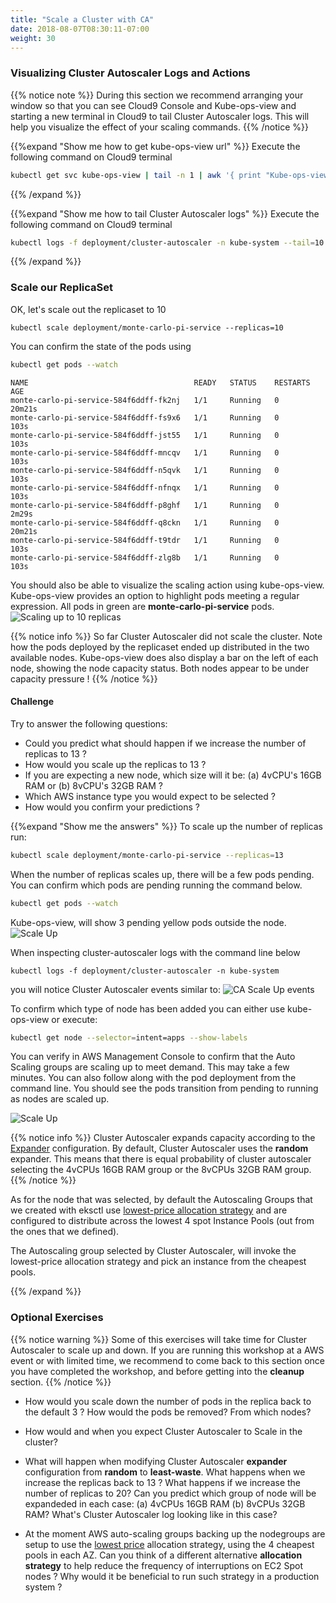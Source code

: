 ```yaml
---
title: "Scale a Cluster with CA"
date: 2018-08-07T08:30:11-07:00
weight: 30
---
```


### Visualizing Cluster Autoscaler Logs and Actions 

{{% notice note %}}
During this section we recommend arranging your window so that you can see Cloud9 Console and Kube-ops-view and starting a new terminal in Cloud9 to tail Cluster Autoscaler logs. This will help you visualize the effect of your scaling commands.
{{% /notice %}}

{{%expand "Show me how to get kube-ops-view url" %}}
Execute the following command on Cloud9 terminal
```bash
kubectl get svc kube-ops-view | tail -n 1 | awk '{ print "Kube-ops-view URL = http://"$4 }'
```
{{% /expand %}}


{{%expand "Show me how to tail Cluster Autoscaler logs" %}}
Execute the following command on Cloud9 terminal
```bash
kubectl logs -f deployment/cluster-autoscaler -n kube-system --tail=10
```
{{% /expand %}}

### Scale our ReplicaSet

OK, let's scale out the replicaset to 10
```
kubectl scale deployment/monte-carlo-pi-service --replicas=10
```

You can confirm the state of the pods using
```bash
kubectl get pods --watch
```

```
NAME                                     READY   STATUS    RESTARTS   AGE
monte-carlo-pi-service-584f6ddff-fk2nj   1/1     Running   0          20m21s
monte-carlo-pi-service-584f6ddff-fs9x6   1/1     Running   0          103s
monte-carlo-pi-service-584f6ddff-jst55   1/1     Running   0          103s
monte-carlo-pi-service-584f6ddff-mncqv   1/1     Running   0          103s
monte-carlo-pi-service-584f6ddff-n5qvk   1/1     Running   0          103s
monte-carlo-pi-service-584f6ddff-nfnqx   1/1     Running   0          103s
monte-carlo-pi-service-584f6ddff-p8ghf   1/1     Running   0          2m29s
monte-carlo-pi-service-584f6ddff-q8ckn   1/1     Running   0          20m21s
monte-carlo-pi-service-584f6ddff-t9tdr   1/1     Running   0          103s
monte-carlo-pi-service-584f6ddff-zlg8b   1/1     Running   0          103s
```
You should also be able to visualize the scaling action using kube-ops-view. Kube-ops-view provides an option to highlight pods meeting a regular expression. All pods in green are **monte-carlo-pi-service** pods.
![Scaling up to 10 replicas](/images/using_ec2_spot_instances_with_eks/scaling/scaling-kov-10-replicas.png)

{{% notice info %}}
So far Cluster Autoscaler did not scale the cluster. Note how the pods deployed by the replicaset ended up distributed in the two available nodes. Kube-ops-view does also display a bar on the left of each node, showing the node capacity status. Both nodes appear to be under capacity pressure !
{{% /notice %}}

#### Challenge

Try to answer the following questions:

 - Could you predict what should happen if we increase the number of replicas to 13 ? 
 - How would you scale up the replicas to 13 ? 
 - If you are expecting a new node, which size will it be: (a) 4vCPU's 16GB RAM or (b) 8vCPU's 32GB RAM ?
 - Which AWS instance type you would expect to be selected ?
 - How would you confirm your predictions ?

{{%expand "Show me the answers" %}}
To scale up the number of replicas run:
```bash
kubectl scale deployment/monte-carlo-pi-service --replicas=13
```

When the number of replicas scales up, there will be a few pods pending. You can confirm which pods are pending running the command below. 
```bash
kubectl get pods --watch
```

Kube-ops-view, will show 3 pending yellow pods outside the node.
![Scale Up](/images/using_ec2_spot_instances_with_eks/scaling/scaling-asg-up-kov.png)

When inspecting cluster-autoscaler logs with the command line below 
```
kubectl logs -f deployment/cluster-autoscaler -n kube-system
```
you will notice Cluster Autoscaler events similar to:
![CA Scale Up events](/images/using_ec2_spot_instances_with_eks/scaling/scaling-asg-up2.png)


To confirm which type of node has been added you can either use kube-ops-view or execute:
```bash
kubectl get node --selector=intent=apps --show-labels
```

You can verify in AWS Management Console to confirm that the Auto Scaling groups are scaling up to meet demand. This may take a few minutes. You can also follow along with the pod deployment from the command line. You should see the pods transition from pending to running as nodes are scaled up.

![Scale Up](/images/using_ec2_spot_instances_with_eks/scaling/scaling-asg-up.png)

{{% notice info %}}
Cluster Autoscaler expands capacity according to the [Expander](https://github.com/kubernetes/autoscaler/blob/master/cluster-autoscaler/FAQ.md#what-are-expanders) configuration. By default, Cluster Autoscaler uses the **random** expander. This means that there is equal probability of cluster autoscaler selecting the 4vCPUs 16GB RAM group or the 8vCPUs 32GB RAM group. 
{{% /notice %}}

As for the node that was selected, by default the Autoscaling Groups that we created with eksctl use [lowest-price allocation strategy](https://docs.aws.amazon.com/en_pv/autoscaling/ec2/userguide/asg-purchase-options.html#asg-allocation-strategies) and are configured to distribute across the lowest 4 spot Instance Pools (out from the ones that we defined).  

The Autoscaling group selected by Cluster Autoscaler, will invoke the lowest-price allocation strategy and pick an instance from the cheapest pools. 

{{% /expand %}}


### Optional Exercises

{{% notice warning %}}
Some of this exercises will take time for Cluster Autoscaler to scale up and down. If you are running this
workshop at a AWS event or with limited time, we recommend to come back to this section once you have 
completed the workshop, and before getting into the **cleanup** section.
{{% /notice %}}

 * How would you scale down the number of pods in the replica back to the default 3 ? How would the pods be removed? From which nodes?

 * How would and when you expect Cluster Autoscaler to Scale in the cluster?  

 * What will happen when modifying Cluster Autoscaler **expander** configuration from **random**  to **least-waste**. What happens when we increase the replicas back to 13 ? What happens if we increase the number of replicas to 20? Can you predict which group of node will be expandeded in each case: (a) 4vCPUs 16GB RAM (b) 8vCPUs 32GB RAM? What's Cluster Autoscaler log looking like in this case? 

 * At the moment AWS auto-scaling groups backing up the nodegroups are setup to use the [lowest price](https://docs.aws.amazon.com/en_pv/autoscaling/ec2/userguide/asg-purchase-options.html#asg-allocation-strategies) allocation strategy, using the 4 cheapest pools in each AZ. Can you think of a different alternative **allocation strategy** to help reduce the frequency of interruptions on EC2 Spot nodes ? Why would it be beneficial to run such strategy in a production system ?

